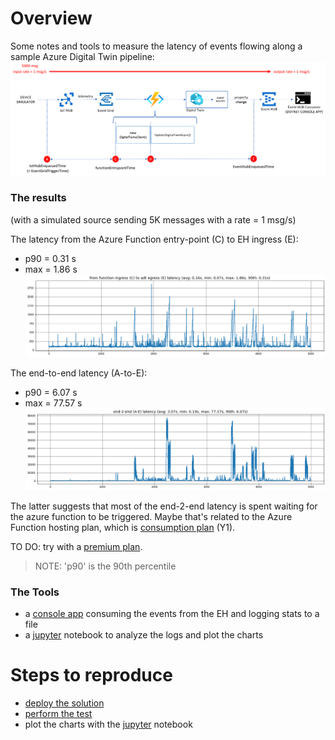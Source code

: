 # Overview
Some notes and tools to measure the latency of events flowing along a sample Azure Digital Twin pipeline:
![](./images/pipeline.png)

### The results

(with a simulated source sending 5K messages with a rate = 1 msg/s)

The latency from the Azure Function entry-point (C) to EH ingress (E):
* p90 = 0.31 s
* max = 1.86 s
![](./images/results-c-e.png)

The end-to-end latency (A-to-E):
* p90 = 6.07 s
* max = 77.57 s
![](./images/results-a-e.png)

The latter suggests that most of the end-2-end latency is spent waiting for the azure function to be triggered.
Maybe that's related to the Azure Function hosting plan, which is [consumption plan](https://docs.microsoft.com/en-us/azure/azure-functions/consumption-plan) (Y1).

TO DO: try with a [premium plan](https://docs.microsoft.com/en-us/azure/azure-functions/functions-premium-plan).

> NOTE: 'p90' is the 90th percentile

### The Tools
* a [console app](./ehConsumer/Program.cs) consuming the events from the EH and logging stats to a file
* a [jupyter](./jupyter/plot.ipynb) notebook to analyze the logs and plot the charts

# Steps to reproduce
* [deploy the solution](./deploy.md)
* [perform the test](./test.md)
* plot the charts with the [jupyter](./jupyter/plot.ipynb) notebook







